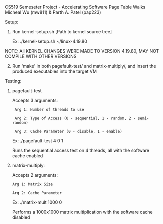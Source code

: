 CS519 Semeseter Project - Accelerating Software Page Table Walks
Micheal Wu (mw811) & Parth A. Patel (pap223)

Setup:
1) Run kernel-setup.sh [Path to kernel source tree]

    Ex: ./kernel-setup.sh ~/linux-4.19.80
    
  NOTE: All KERNEL CHANGES WERE MADE TO VERSION 4.19.80, MAY NOT COMPILE WITH OTHER VERSIONS
  
2) Run 'make' in both pagefault-test/ and matrix-multiply/, and insert the produced executables into the target VM

Testing:
1) pagefault-test

    Accepts 3 arguments:
    
        Arg 1: Number of threads to use
      
        Arg 2: Type of Access (0 - sequential, 1 - random, 2 - semi-random)
      
        Arg 3: Cache Parameter (0 - disable, 1 - enable)
      
    Ex: ./pagefault-test 4 0 1
    
      Runs the sequential access test on 4 threads, all with the software cache enabled
        
2) matrix-multiply:

    Accepts 2 arguments:
    
       Arg 1: Matrix Size
       
       Arg 2: Cache Parameter
       
    Ex: ./matrix-mult 1000 0
    
      Performs a 1000x1000 matrix multiplication with the software cache disabled
